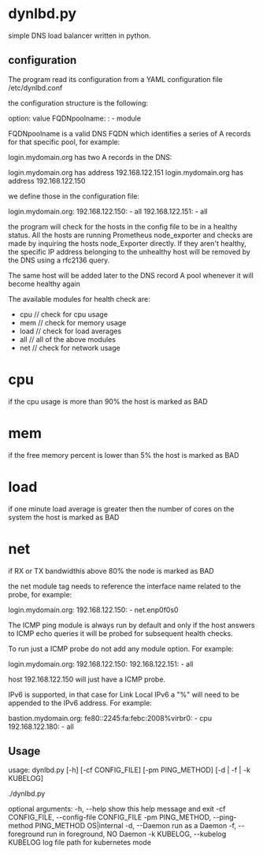 # dynlbd.py

simple DNS load balancer written in python.


## configuration

The program read its configuration from a YAML configuration file /etc/dynlbd.conf

the configuration structure is the following:


option: value
FQDNpoolname:
   <IPaddress>:
      - module

FQDNpoolname is a valid DNS FQDN which identifies a series of A records for that specific pool, for example:

login.mydomain.org has two A records in the DNS:

login.mydomain.org has address 192.168.122.151
login.mydomain.org has address 192.168.122.150

we define those in the configuration file:

login.mydomain.org:
   192.168.122.150:
       - all
   192.168.122.151:
       - all

the program will check for the hosts in the config file to be in a healthy status.
All the hosts are running Prometheus node_exporter and checks are made by inquiring the hosts node_Exporter directly.
If they aren't healthy, the specific IP address belonging to the unhealthy host will be removed by the DNS using a rfc2136 query.

The same host will be added later to the DNS record A pool whenever it will become healthy again

The available modules for health check are:

- cpu 	// check for cpu usage
- mem   // check for memory usage
- load  // check for load averages
- all   // all of the above modules
- net   // check for network usage

# cpu
if the cpu usage is more than 90% the host is marked as BAD

# mem
if the free memory percent is lower than 5% the host is marked as BAD

# load
if one minute load average is greater then the number of cores on the system the host is marked as BAD

# net
if RX or TX bandwidthis above 80% the node is marked as BAD

the net module tag needs to reference the interface name related to the probe, for example:

login.mydomain.org:
   192.168.122.150:
       - net.enp0f0s0

The ICMP ping module is always run by default and only if the host answers to ICMP echo queries it will be probed
for subsequent health checks.

To run just a ICMP probe do not add any module option. For example:

login.mydomain.org:
   192.168.122.150:
   192.168.122.151:
       - all

host 192.168.122.150 will just have a ICMP probe.

IPv6 is supported, in that case for Link Local IPv6 a "%<device>" will need to be appended to the IPv6 address. For example:

bastion.mydomain.org:
   fe80::2245:fa:febc:2008%virbr0:
       - cpu
   192.168.122.180:
       - all

## Usage

usage: dynlbd.py [-h] [-cf CONFIG_FILE] [-pm PING_METHOD]
                 [-d | -f | -k KUBELOG]

./dynlbd.py

optional arguments:
  -h, --help            show this help message and exit
  -cf CONFIG_FILE, --config-file CONFIG_FILE
  -pm PING_METHOD, --ping-method PING_METHOD
                        OS|internal
  -d, --Daemon          run as a Daemon
  -f, --foreground      run in foreground, NO Daemon
  -k KUBELOG, --kubelog KUBELOG
                        log file path for kubernetes mode








